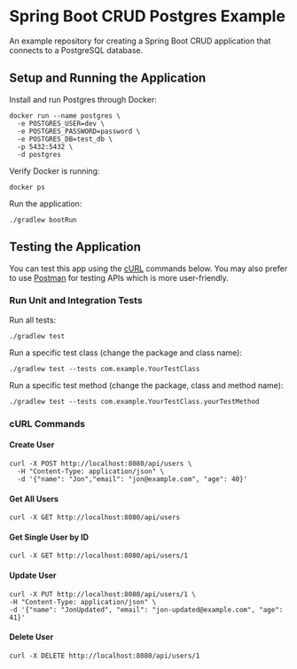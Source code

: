 # Spring Boot CRUD Postgres Example

An example repository for creating a Spring Boot CRUD application that connects to a PostgreSQL database.

## Setup and Running the Application

Install and run Postgres through Docker:

```shell
docker run --name postgres \
  -e POSTGRES_USER=dev \
  -e POSTGRES_PASSWORD=password \
  -e POSTGRES_DB=test_db \
  -p 5432:5432 \
  -d postgres
```

Verify Docker is running:

```shell
docker ps
```

Run the application:

```shell
./gradlew bootRun
```

## Testing the Application

You can test this app using the [cURL](https://en.wikipedia.org/wiki/CURL) commands below. You may also prefer to use [Postman](https://www.postman.com/) for
testing APIs which is more user-friendly.

### Run Unit and Integration Tests

Run all tests:
```shell
./gradlew test
```

Run a specific test class (change the package and class name):
```shell
./gradlew test --tests com.example.YourTestClass
```

Run a specific test method (change the package, class and method name):
```shell
./gradlew test --tests com.example.YourTestClass.yourTestMethod
```

### cURL Commands

#### Create User

```shell
curl -X POST http://localhost:8080/api/users \
  -H "Content-Type: application/json" \
  -d '{"name": "Jon","email": "jon@example.com", "age": 40}'
```

#### Get All Users

```shell
curl -X GET http://localhost:8080/api/users
```

#### Get Single User by ID

```shell
curl -X GET http://localhost:8080/api/users/1
```

#### Update User

```shell
curl -X PUT http://localhost:8080/api/users/1 \
-H "Content-Type: application/json" \
-d '{"name": "JonUpdated", "email": "jon-updated@example.com", "age": 41}'
```

#### Delete User

```shell
curl -X DELETE http://localhost:8080/api/users/1
```